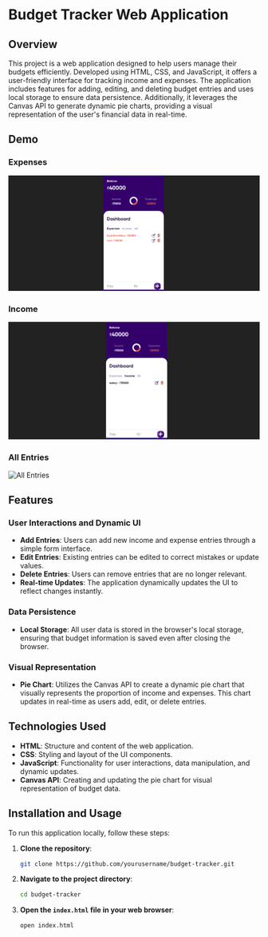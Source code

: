 # Budget Tracker Web Application

## Overview
This project is a web application designed to help users manage their budgets efficiently. Developed using HTML, CSS, and JavaScript, it offers a user-friendly interface for tracking income and expenses. The application includes features for adding, editing, and deleting budget entries and uses local storage to ensure data persistence. Additionally, it leverages the Canvas API to generate dynamic pie charts, providing a visual representation of the user's financial data in real-time.
## Demo

### Expenses
![Expenses](expenses.png.png)

### Income
![Income](income.png.png)

### All Entries
![All Entries](all_entries.png.png)

## Features

### User Interactions and Dynamic UI
- **Add Entries**: Users can add new income and expense entries through a simple form interface.
- **Edit Entries**: Existing entries can be edited to correct mistakes or update values.
- **Delete Entries**: Users can remove entries that are no longer relevant.
- **Real-time Updates**: The application dynamically updates the UI to reflect changes instantly.

### Data Persistence
- **Local Storage**: All user data is stored in the browser's local storage, ensuring that budget information is saved even after closing the browser.

### Visual Representation
- **Pie Chart**: Utilizes the Canvas API to create a dynamic pie chart that visually represents the proportion of income and expenses. This chart updates in real-time as users add, edit, or delete entries.

## Technologies Used
- **HTML**: Structure and content of the web application.
- **CSS**: Styling and layout of the UI components.
- **JavaScript**: Functionality for user interactions, data manipulation, and dynamic updates.
- **Canvas API**: Creating and updating the pie chart for visual representation of budget data.

## Installation and Usage
To run this application locally, follow these steps:

1. **Clone the repository**:
    ```sh
    git clone https://github.com/yourusername/budget-tracker.git
    ```
2. **Navigate to the project directory**:
    ```sh
    cd budget-tracker
    ```
3. **Open the `index.html` file in your web browser**:
    ```sh
    open index.html
    ```



